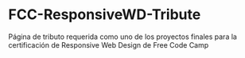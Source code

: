 # FCC-ResponsiveWD-Tribute

Página de tributo requerida como uno de los proyectos finales para la certificación de Responsive Web Design de Free Code Camp

